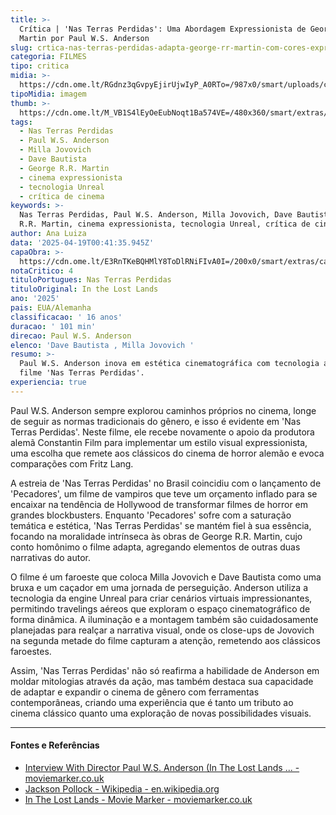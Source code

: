 ```yaml
---
title: >-
  Crítica | 'Nas Terras Perdidas': Uma Abordagem Expressionista de George R.R.
  Martin por Paul W.S. Anderson
slug: crtica-nas-terras-perdidas-adapta-george-rr-martin-com-cores-expressionistas
categoria: FILMES
tipo: critica
midia: >-
  https://cdn.ome.lt/RGdnz3qGvpyEjirUjwIyP_A0RTo=/987x0/smart/uploads/conteudo/fotos/nasterrasperdidastopo3_TLs2UQB.jpg
tipoMidia: imagem
thumb: >-
  https://cdn.ome.lt/M_VB1S4lEyOeEubNoqt1Ba574VE=/480x360/smart/extras/conteudos/inthelostlandstb_hPTlJTk.jpg
tags:
  - Nas Terras Perdidas
  - Paul W.S. Anderson
  - Milla Jovovich
  - Dave Bautista
  - George R.R. Martin
  - cinema expressionista
  - tecnologia Unreal
  - crítica de cinema
keywords: >-
  Nas Terras Perdidas, Paul W.S. Anderson, Milla Jovovich, Dave Bautista, George
  R.R. Martin, cinema expressionista, tecnologia Unreal, crítica de cinema
author: Ana Luiza
data: '2025-04-19T00:41:35.945Z'
capaObra: >-
  https://cdn.ome.lt/E3RnTKeBQHMlY8ToDlRNiFIvA0I=/200x0/smart/extras/capas/nasterrasperdidasposter.jpg
notaCritico: 4
tituloPortugues: Nas Terras Perdidas
tituloOriginal: In the Lost Lands
ano: '2025'
pais: EUA/Alemanha
classificacao: ' 16 anos'
duracao: ' 101 min'
direcao: Paul W.S. Anderson
elenco: 'Dave Bautista , Milla Jovovich '
resumo: >-
  Paul W.S. Anderson inova em estética cinematográfica com tecnologia atual no
  filme 'Nas Terras Perdidas'.
experiencia: true
---
```


Paul W.S. Anderson sempre explorou caminhos próprios no cinema, longe de seguir as normas tradicionais do gênero, e isso é evidente em 'Nas Terras Perdidas'. Neste filme, ele recebe novamente o apoio da produtora alemã Constantin Film para implementar um estilo visual expressionista, uma escolha que remete aos clássicos do cinema de horror alemão e evoca comparações com Fritz Lang.

A estreia de 'Nas Terras Perdidas' no Brasil coincidiu com o lançamento de 'Pecadores', um filme de vampiros que teve um orçamento inflado para se encaixar na tendência de Hollywood de transformar filmes de horror em grandes blockbusters. Enquanto 'Pecadores' sofre com a saturação temática e estética, 'Nas Terras Perdidas' se mantém fiel à sua essência, focando na moralidade intrínseca às obras de George R.R. Martin, cujo conto homônimo o filme adapta, agregando elementos de outras duas narrativas do autor.

O filme é um faroeste que coloca Milla Jovovich e Dave Bautista como uma bruxa e um caçador em uma jornada de perseguição. Anderson utiliza a tecnologia da engine Unreal para criar cenários virtuais impressionantes, permitindo travelings aéreos que exploram o espaço cinematográfico de forma dinâmica. A iluminação e a montagem também são cuidadosamente planejadas para realçar a narrativa visual, onde os close-ups de Jovovich na segunda metade do filme capturam a atenção, remetendo aos clássicos faroestes.

Assim, 'Nas Terras Perdidas' não só reafirma a habilidade de Anderson em moldar mitologias através da ação, mas também destaca sua capacidade de adaptar e expandir o cinema de gênero com ferramentas contemporâneas, criando uma experiência que é tanto um tributo ao cinema clássico quanto uma exploração de novas possibilidades visuais.

---

#### Fontes e Referências

- [Interview With Director Paul W.S. Anderson (In The Lost Lands ... - moviemarker.co.uk](https://moviemarker.co.uk/interview-with-director-paul-w-s-anderson-in-the-lost-lands/)
- [Jackson Pollock - Wikipedia - en.wikipedia.org](https://en.wikipedia.org/wiki/Jackson_Pollock)
- [In The Lost Lands - Movie Marker - moviemarker.co.uk](https://moviemarker.co.uk/in-the-lost-lands-%E2%98%85%E2%98%85%E2%98%85%E2%98%85%E2%98%85/)
